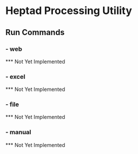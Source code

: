 # Heptad Processing Utility

## Run Commands 
### - web 
  *** Not Yet Implemented
### - excel 
  *** Not Yet Implemented
### - file 
  *** Not Yet Implemented
### - manual
  *** Not Yet Implemented